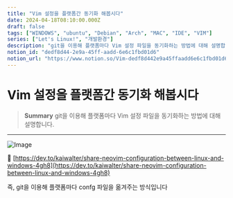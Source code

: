 ```yaml
---
title: "Vim 설정을 플랫폼간 동기화 해봅시다"
date: 2024-04-18T08:10:00.000Z
draft: false
tags: ["WINDOWS", "ubuntu", "Debian", "Arch", "MAC", "IDE", "VIM"]
series: ["Let's Linux!", "개발환경"]
description: "git을 이용해 플랫폼마다 Vim 설정 파일을 동기화하는 방법에 대해 설명합니다."
notion_id: "dedf8d44-2e9a-45ff-aadd-6e6c1fbd01d6"
notion_url: "https://www.notion.so/Vim-dedf8d442e9a45ffaadd6e6c1fbd01d6"
---
```


# Vim 설정을 플랫폼간 동기화 해봅시다

> **Summary**
> git을 이용해 플랫폼마다 Vim 설정 파일을 동기화하는 방법에 대해 설명합니다.

---

![Image](https://prod-files-secure.s3.us-west-2.amazonaws.com/09ccd4d5-876c-4bba-bbdf-cc77a0a11257/c22e7e68-d7ad-4af4-944b-b0506ec74a17/Untitled.png?X-Amz-Algorithm=AWS4-HMAC-SHA256&X-Amz-Content-Sha256=UNSIGNED-PAYLOAD&X-Amz-Credential=ASIAZI2LB466SMBLMRRV%2F20250724%2Fus-west-2%2Fs3%2Faws4_request&X-Amz-Date=20250724T083615Z&X-Amz-Expires=3600&X-Amz-Security-Token=IQoJb3JpZ2luX2VjEAAaCXVzLXdlc3QtMiJHMEUCIBOHitAYd7zHVmGR%2FF%2ByGBaxjsS%2BnoHFVQnhSNH5NsekAiEAw5TAIJJ28b5VN%2FX74hUjt5QcKs8uIHYn99bx%2FRQAx%2Foq%2FwMIKRAAGgw2Mzc0MjMxODM4MDUiDN5g7WXQaKgYcsXIFyrcA%2FjPyCSDyBR7W8ojugf01y5viqektsNpajZLak3EVLcnMzFabLON9n2gRxK%2Fiuc734g7cHevDTs4WwHcHbEHre1488YLaF9%2Fun4h%2B8ARFf5O0lTRsvGsM6Jq22xUtjajM8fjAhSjACuvl2axaPvdBPrOXQU3AxpyH29sop6gK8%2BEDlJ0gpn5EE2nIBKNOoAKwo%2BGuZflr6T5dfUCTg44fZcElBj2%2Bh6ldSC1ZURfqEgrgRwNhAKQKKsIWhGASFUpbTzme%2FD4Cs%2BB%2BYIQsp66f4YmWLzMg7%2FDwvcoPFNnaJuNgRIJJ21PLE%2BQorH0%2FFMeknQc7YiY%2F1tneF8QfQZRTp%2Fu19LjUXfUEGK9JTr7xOtfmqMCZwlKN3jr5opRplhbYNEvm19unu5YUhGLtkAeQHWOOkq%2Bq6q0j4f%2FmPS2WJqOMWHUOni1%2F2XPlF75S5ogf%2Ff7x9eLMk7B1A97gxJ67V3bbct0OpJxwssFzNQAn4VSayPhR9unALarbf9BTGheq8R3yILr%2F8ayj7L5apASSHw%2BSO0yS2ACROHT7YaxtJ6lFwSvQC7D76q6G8AwqbXNCxDusu1eO3R5yHZoTxIYmKZVPlQwdXk5g8CcnvWCjUMwuBbH%2FlPNbpRhycFgMOzOh8QGOqUBsIyZrw9YaB86iI3PwlVqGO%2BrO0fuQFrOANYo7MhSlGYo5%2FEdTYy8RdmLoFeCW1XFZ74WQyUwevK7t9wE%2Fns5YtQMg60pq5dmQBp7fzYfreoTelpwrhGBCUiwKRFPS1TNVKOPpJaQZ8sNdQa%2BfW1mXnb858Y7zZe33ZvsYMydW8ohwqvpRWqDjczMO0zbKi3hB0UtcSNgnBy3Y4kykJXxfJjFqvX8&X-Amz-Signature=5d82aa3be46ebb05d2ff2e798597ce05a3043f0bc7b8c920b2ceb0276dd00aca&X-Amz-SignedHeaders=host&x-amz-checksum-mode=ENABLED&x-id=GetObject)

🔗 [https://dev.to/kaiwalter/share-neovim-configuration-between-linux-and-windows-4gh8](https://dev.to/kaiwalter/share-neovim-configuration-between-linux-and-windows-4gh8)

즉, git을 이용해 플랫폼마다 confg 파일을 옮겨주는 방식입니다

